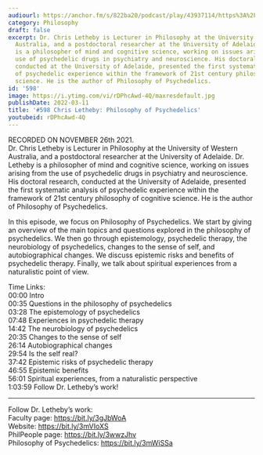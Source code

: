 ```yaml
---
audiourl: https://anchor.fm/s/822ba20/podcast/play/43937114/https%3A%2F%2Fd3ctxlq1ktw2nl.cloudfront.net%2Fstaging%2F2021-10-26%2F4a9dc001-3d4c-d9e5-d966-1fefcf420c46.m4a
category: Philosophy
draft: false
excerpt: Dr. Chris Letheby is Lecturer in Philosophy at the University of Western
  Australia, and a postdoctoral researcher at the University of Adelaide. Dr. Letheby
  is a philosopher of mind and cognitive science, working on issues arising from the
  use of psychedelic drugs in psychiatry and neuroscience. His doctoral research,
  conducted at the University of Adelaide, presented the first systematic analysis
  of psychedelic experience within the framework of 21st century philosophy of cognitive
  science. He is the author of Philosophy of Psychedelics.
id: '598'
image: https://i.ytimg.com/vi/rDPhcAwd-4Q/maxresdefault.jpg
publishDate: 2022-03-11
title: '#598 Chris Letheby: Philosophy of Psychedelics'
youtubeid: rDPhcAwd-4Q
---
```

<div class="timelinks">

RECORDED ON NOVEMBER 26th 2021.  
Dr. Chris Letheby is Lecturer in Philosophy at the University of Western Australia, and a postdoctoral researcher at the University of Adelaide. Dr. Letheby is a philosopher of mind and cognitive science, working on issues arising from the use of psychedelic drugs in psychiatry and neuroscience. His doctoral research, conducted at the University of Adelaide, presented the first systematic analysis of psychedelic experience within the framework of 21st century philosophy of cognitive science. He is the author of Philosophy of Psychedelics.

In this episode, we focus on Philosophy of Psychedelics. We start by giving an overview of the main topics and questions explored in the philosophy of psychedelics. We then go through epistemology, psychedelic therapy, the neurobiology of psychedelics, changes to the sense of self, and autobiographical changes. We discuss epistemic risks and benefits of psychedelic therapy. Finally, we talk about spiritual experiences from a naturalistic point of view.

Time Links:  
<time>00:00</time> Intro  
<time>00:35</time> Questions in the philosophy of psychedelics  
<time>03:28</time> The epistemology of psychedelics  
<time>07:48</time> Experiences in psychedelic therapy  
<time>14:42</time> The neurobiology of psychedelics  
<time>20:35</time> Changes to the sense of self  
<time>26:14</time> Autobiographical changes  
<time>29:54</time> Is the self real?  
<time>37:42</time> Epistemic risks of psychedelic therapy  
<time>46:55</time> Epistemic benefits  
<time>56:01</time> Spiritual experiences, from a naturalistic perspective  
<time>1:03:59</time> Follow Dr. Letheby’s work!

---

Follow Dr. Letheby’s work:  
Faculty page: https://bit.ly/3gJbWoA  
Website: https://bit.ly/3mVIoXS  
PhilPeople page: https://bit.ly/3wwzJhv  
Philosophy of Psychedelics: https://bit.ly/3mWiSSa
</div>

